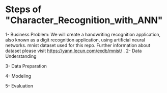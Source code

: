# Steps of "Character_Recognition_with_ANN"


1- Business Problem:
   We will create a handwriting recognition application, also known as a digit recognition application, using artificial neural networks.
   mnist dataset used for this repo. Further information about dataset please visit https://yann.lecun.com/exdb/mnist/ .
2- Data Understanding

3- Data Preparation

4- Modeling

5- Evaluation
